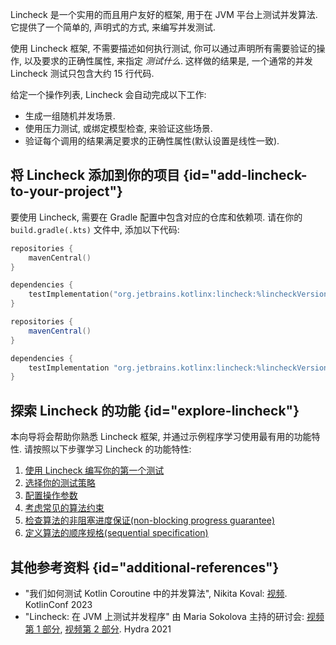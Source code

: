 [//]: # (title: Lincheck 指南)

Lincheck 是一个实用的而且用户友好的框架, 用于在 JVM 平台上测试并发算法.
它提供了一个简单的, 声明式的方式, 来编写并发测试.

使用 Lincheck 框架, 不需要描述如何执行测试, 你可以通过声明所有需要验证的操作, 以及要求的正确性属性, 来指定 _测试什么_.
这样做的结果是, 一个通常的并发 Lincheck 测试只包含大约 15 行代码.

给定一个操作列表, Lincheck 会自动完成以下工作:

* 生成一组随机并发场景.
* 使用压力测试, 或绑定模型检查, 来验证这些场景.
* 验证每个调用的结果满足要求的正确性属性(默认设置是线性一致).

## 将 Lincheck 添加到你的项目 {id="add-lincheck-to-your-project"}

要使用 Lincheck, 需要在 Gradle 配置中包含对应的仓库和依赖项.
请在你的 `build.gradle(.kts)` 文件中, 添加以下代码:

<tabs group="build-script">
<tab title="Kotlin" group-key="kotlin">

```kotlin
repositories {
    mavenCentral()
}

dependencies {
    testImplementation("org.jetbrains.kotlinx:lincheck:%lincheckVersion%")
}
```

</tab>
<tab title="Groovy" group-key="groovy">

```groovy
repositories {
    mavenCentral()
}

dependencies {
    testImplementation "org.jetbrains.kotlinx:lincheck:%lincheckVersion%"
}
```

</tab>
</tabs>

## 探索 Lincheck 的功能 {id="explore-lincheck"}

本向导将会帮助你熟悉 Lincheck 框架, 并通过示例程序学习使用最有用的功能特性.
请按照以下步骤学习 Lincheck 的功能特性:

1. [使用 Lincheck 编写你的第一个测试](introduction.md)
2. [选择你的测试策略](testing-strategies.md)
3. [配置操作参数](operation-arguments.md)
4. [考虑常见的算法约束](constraints.md)
5. [检查算法的非阻塞进度保证(non-blocking progress guarantee)](progress-guarantees.md)
6. [定义算法的顺序规格(sequential specification)](sequential-specification.md)

## 其他参考资料 {id="additional-references"}
* "我们如何测试 Kotlin Coroutine 中的并发算法", Nikita Koval: [视频](https://youtu.be/jZqkWfa11Js). KotlinConf 2023
* "Lincheck: 在 JVM 上测试并发程序" 由 Maria Sokolova 主持的研讨会: [视频第 1 部分](https://www.youtube.com/watch?v=YNtUK9GK4pA), [视频第 2 部分](https://www.youtube.com/watch?v=EW7mkAOErWw). Hydra 2021
